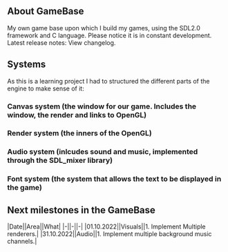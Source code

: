 ## About GameBase
My own game base upon which I build my games, using the SDL2.0 framework and C language.
Please notice it is in constant development. Latest release notes: View changelog.

## Systems
As this is a learning project I had to structured the different parts of the engine to make sense of it:

### Canvas system (the window for our game. Includes the window, the render and links to OpenGL)
### Render system (the inners of the OpenGL)
### Audio system (inlcudes sound and music, implemented through the SDL_mixer library)
### Font system (the system that allows the text to be displayed in the game)

## Next milestones in the GameBase
|Date||Area||What|
|-||-||-|
|01.10.2022||Visuals||1. Implement Multiple renderers.|
|31.10.2022||Audio||1. Implement multiple background music channels.|
